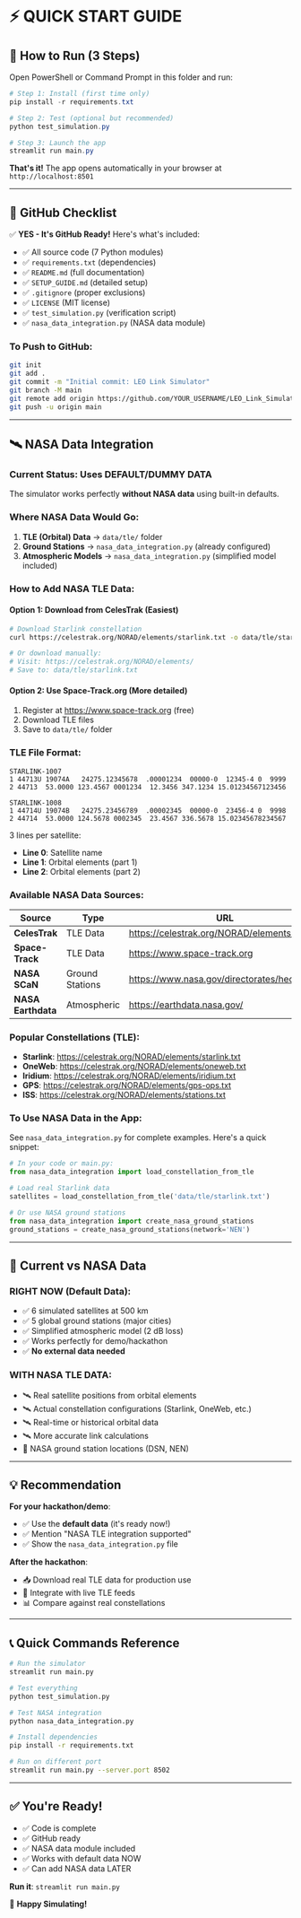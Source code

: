 # ⚡ QUICK START GUIDE

## 🚀 How to Run (3 Steps)

Open PowerShell or Command Prompt in this folder and run:

```powershell
# Step 1: Install (first time only)
pip install -r requirements.txt

# Step 2: Test (optional but recommended)
python test_simulation.py

# Step 3: Launch the app
streamlit run main.py
```

**That's it!** The app opens automatically in your browser at `http://localhost:8501`

---

## 📁 GitHub Checklist

✅ **YES - It's GitHub Ready!** Here's what's included:

- ✅ All source code (7 Python modules)
- ✅ `requirements.txt` (dependencies)
- ✅ `README.md` (full documentation)
- ✅ `SETUP_GUIDE.md` (detailed setup)
- ✅ `.gitignore` (proper exclusions)
- ✅ `LICENSE` (MIT license)
- ✅ `test_simulation.py` (verification script)
- ✅ `nasa_data_integration.py` (NASA data module)

### To Push to GitHub:

```bash
git init
git add .
git commit -m "Initial commit: LEO Link Simulator"
git branch -M main
git remote add origin https://github.com/YOUR_USERNAME/LEO_Link_Simulator.git
git push -u origin main
```

---

## 🛰️ NASA Data Integration

### **Current Status**: Uses DEFAULT/DUMMY DATA
The simulator works perfectly **without NASA data** using built-in defaults.

### **Where NASA Data Would Go**:

1. **TLE (Orbital) Data** → `data/tle/` folder
2. **Ground Stations** → `nasa_data_integration.py` (already configured)
3. **Atmospheric Models** → `nasa_data_integration.py` (simplified model included)

### **How to Add NASA TLE Data**:

#### Option 1: Download from CelesTrak (Easiest)

```bash
# Download Starlink constellation
curl https://celestrak.org/NORAD/elements/starlink.txt -o data/tle/starlink.txt

# Or download manually:
# Visit: https://celestrak.org/NORAD/elements/
# Save to: data/tle/starlink.txt
```

#### Option 2: Use Space-Track.org (More detailed)
1. Register at https://www.space-track.org (free)
2. Download TLE files
3. Save to `data/tle/` folder

### **TLE File Format**:

```
STARLINK-1007
1 44713U 19074A   24275.12345678  .00001234  00000-0  12345-4 0  9999
2 44713  53.0000 123.4567 0001234  12.3456 347.1234 15.01234567123456

STARLINK-1008
1 44714U 19074B   24275.23456789  .00002345  00000-0  23456-4 0  9998
2 44714  53.0000 124.5678 0002345  23.4567 336.5678 15.02345678234567
```

3 lines per satellite:
- **Line 0**: Satellite name
- **Line 1**: Orbital elements (part 1)
- **Line 2**: Orbital elements (part 2)

### **Available NASA Data Sources**:

| Source | Type | URL | Format |
|--------|------|-----|--------|
| **CelesTrak** | TLE Data | https://celestrak.org/NORAD/elements/ | .txt |
| **Space-Track** | TLE Data | https://www.space-track.org | .txt, API |
| **NASA SCaN** | Ground Stations | https://www.nasa.gov/directorates/heo/scan/ | Documentation |
| **NASA Earthdata** | Atmospheric | https://earthdata.nasa.gov/ | Multiple |

### **Popular Constellations (TLE):**

- **Starlink**: https://celestrak.org/NORAD/elements/starlink.txt
- **OneWeb**: https://celestrak.org/NORAD/elements/oneweb.txt
- **Iridium**: https://celestrak.org/NORAD/elements/iridium.txt
- **GPS**: https://celestrak.org/NORAD/elements/gps-ops.txt
- **ISS**: https://celestrak.org/NORAD/elements/stations.txt

### **To Use NASA Data in the App**:

See `nasa_data_integration.py` for complete examples. Here's a quick snippet:

```python
# In your code or main.py:
from nasa_data_integration import load_constellation_from_tle

# Load real Starlink data
satellites = load_constellation_from_tle('data/tle/starlink.txt')

# Or use NASA ground stations
from nasa_data_integration import create_nasa_ground_stations
ground_stations = create_nasa_ground_stations(network='NEN')
```

---

## 🎯 Current vs NASA Data

### **RIGHT NOW (Default Data)**:
- ✅ 6 simulated satellites at 500 km
- ✅ 5 global ground stations (major cities)
- ✅ Simplified atmospheric model (2 dB loss)
- ✅ Works perfectly for demo/hackathon
- ✅ **No external data needed**

### **WITH NASA TLE DATA**:
- 🛰️ Real satellite positions from orbital elements
- 🛰️ Actual constellation configurations (Starlink, OneWeb, etc.)
- 🛰️ Real-time or historical orbital data
- 🛰️ More accurate link calculations
- 📡 NASA ground station locations (DSN, NEN)

---

## 💡 Recommendation

**For your hackathon/demo**: 
- ✅ Use the **default data** (it's ready now!)
- ✅ Mention "NASA TLE integration supported"
- ✅ Show the `nasa_data_integration.py` file

**After the hackathon**:
- 📥 Download real TLE data for production use
- 🔧 Integrate with live TLE feeds
- 📊 Compare against real constellations

---

## 📞 Quick Commands Reference

```bash
# Run the simulator
streamlit run main.py

# Test everything
python test_simulation.py

# Test NASA integration
python nasa_data_integration.py

# Install dependencies
pip install -r requirements.txt

# Run on different port
streamlit run main.py --server.port 8502
```

---

## ✅ You're Ready!

- ✅ Code is complete
- ✅ GitHub ready
- ✅ NASA data module included
- ✅ Works with default data NOW
- ✅ Can add NASA data LATER

**Run it**: `streamlit run main.py`

🎉 **Happy Simulating!**

